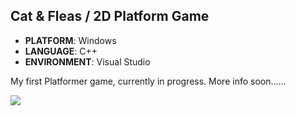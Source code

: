 ## Cat & Fleas / 2D Platform Game
* **PLATFORM**: Windows
* **LANGUAGE**: C++
* **ENVIRONMENT**: Visual Studio
  

My first Platformer game, currently in progress. 
More info soon......

![](/.github/cat_has_fun2.gif)

